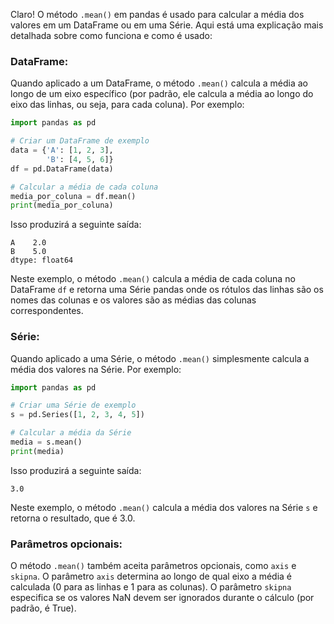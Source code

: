 Claro! O método `.mean()` em pandas é usado para calcular a média dos valores em um DataFrame ou em uma Série. Aqui está uma explicação mais detalhada sobre como funciona e como é usado:

### DataFrame:

Quando aplicado a um DataFrame, o método `.mean()` calcula a média ao longo de um eixo específico (por padrão, ele calcula a média ao longo do eixo das linhas, ou seja, para cada coluna). Por exemplo:

```python
import pandas as pd

# Criar um DataFrame de exemplo
data = {'A': [1, 2, 3],
        'B': [4, 5, 6]}
df = pd.DataFrame(data)

# Calcular a média de cada coluna
media_por_coluna = df.mean()
print(media_por_coluna)
```

Isso produzirá a seguinte saída:

```
A    2.0
B    5.0
dtype: float64
```

Neste exemplo, o método `.mean()` calcula a média de cada coluna no DataFrame `df` e retorna uma Série pandas onde os rótulos das linhas são os nomes das colunas e os valores são as médias das colunas correspondentes.

### Série:

Quando aplicado a uma Série, o método `.mean()` simplesmente calcula a média dos valores na Série. Por exemplo:

```python
import pandas as pd

# Criar uma Série de exemplo
s = pd.Series([1, 2, 3, 4, 5])

# Calcular a média da Série
media = s.mean()
print(media)
```

Isso produzirá a seguinte saída:

```
3.0
```

Neste exemplo, o método `.mean()` calcula a média dos valores na Série `s` e retorna o resultado, que é 3.0.

### Parâmetros opcionais:

O método `.mean()` também aceita parâmetros opcionais, como `axis` e `skipna`. O parâmetro `axis` determina ao longo de qual eixo a média é calculada (0 para as linhas e 1 para as colunas). O parâmetro `skipna` especifica se os valores NaN devem ser ignorados durante o cálculo (por padrão, é True).